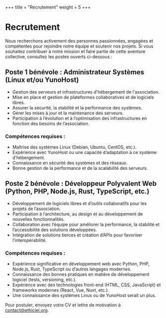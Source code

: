 +++
title = "Recrutement"
weight = 5
+++
# Recrutement

Nous recherchons activement des personnes passionnées, engagées et compétentes pour rejoindre notre équipe et soutenir nos projets. Si vous souhaitez contribuer à notre mission et faire partie de cette aventure collective, consultez les postes ouverts ci-dessous :

## Poste 1 bénévole : Administrateur Systèmes (Linux et/ou YunoHost)

*   Gestion des serveurs et infrastructures d'hébergement de l'association.
*   Mise en place et gestion de plateformes collaboratives et de logiciels libres.
*   Assurer la sécurité, la stabilité et la performance des systèmes.
*   Gérer les mises à jour et la maintenance des serveurs.
*   Participation à l’évolution et à l’optimisation des infrastructures en fonction des besoins de l’association.

### Compétences requises :

*   Maîtrise des systèmes Linux (Debian, Ubuntu, CentOS, etc.).
*   Expérience avec YunoHost ou une capacité d’adaptation à ce système d’hébergement.
*   Connaissance en sécurité des systèmes et des réseaux.
*   Bonne gestion de la performance et de la scalabilité des serveurs.

## Poste 2 bénévole : Développeur Polyvalent Web (Python, PHP, Node.js, Rust, TypeScript, etc.)

*   Développement de logiciels libres et d’outils collaboratifs pour les projets de l’association.
*   Participation à l’architecture, au design et au développement de nouvelles fonctionnalités.
*   Collaboration avec l’équipe pour améliorer la performance, la stabilité et l’accessibilité des solutions développées.
*   Intégration de solutions tierces et création d’APIs pour favoriser l’interopérabilité.

### Compétences requises :

*   Expérience significative en développement web avec Python, PHP, Node.js, Rust, TypeScript ou d’autres langages modernes.
*   Connaissance des bonnes pratiques en matière de développement logiciel (tests, versioning, etc.).
*   Expérience avec des technologies front-end (HTML, CSS, JavaScript) et frameworks modernes (React, Vue, Nuxt, etc.).
*   Une connaissance des systèmes Linux ou de YunoHost serait un plus.

Pour postuler, envoyez votre CV et lettre de motivation à [contact@ethiciel.org](mailto:contact@ethiciel.org).